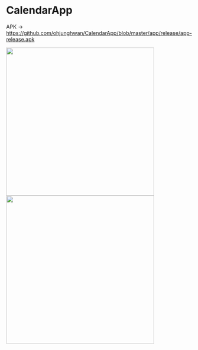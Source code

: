 # CalendarApp
APK -> https://github.com/ohjunghwan/CalendarApp/blob/master/app/release/app-release.apk

<img src="https://user-images.githubusercontent.com/25245315/166457591-17970b33-1381-4706-999e-13c7575cdb6b.png"  width="400"/> <img src="https://user-images.githubusercontent.com/25245315/166457581-7665f84a-963a-4d40-b9d1-8bac1e43d8c9.png"  width="400"/>
